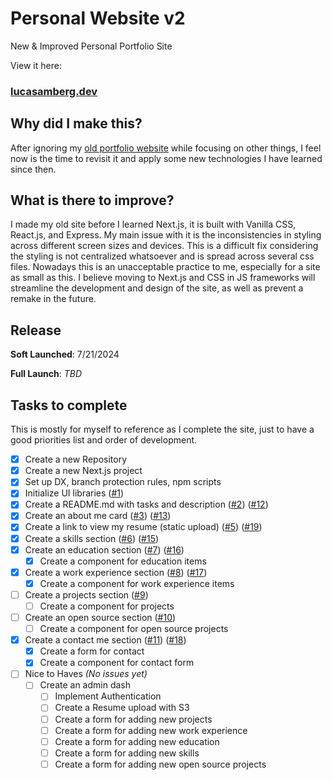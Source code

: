 # Personal Website v2

New &amp; Improved Personal Portfolio Site

View it here:

### [lucasamberg.dev](https://lucasamberg.dev)

## Why did I make this?

After ignoring my [old portfolio website](https://github.com/lucas-amberg/personal-website) while focusing on other things, I feel now is the time to revisit it and apply some new technologies I have learned since then.

## What is there to improve?

I made my old site before I learned Next.js, it is built with Vanilla CSS, React.js, and Express. My main issue with it is the inconsistencies in styling across different screen sizes and devices. This is a difficult fix considering the styling is not centralized whatsoever and is spread across several css files. Nowadays this is an unacceptable practice to me, especially for a site as small as this. I believe moving to Next.js and CSS in JS frameworks will streamline the development and design of the site, as well as prevent a remake in the future.

## Release

**Soft Launched**: 7/21/2024

**Full Launch**: _TBD_

## Tasks to complete

This is mostly for myself to reference as I complete the site, just to have a good priorities list and order of development.

-   [x] Create a new Repository
-   [x] Create a new Next.js project
-   [x] Set up DX, branch protection rules, npm scripts
-   [x] Initialize UI libraries ([#1](https://github.com/lucas-amberg/personal-website-v2/pull/1))
-   [x] Create a README.md with tasks and description ([#2](https://github.com/lucas-amberg/personal-website-v2/pull/2)) ([#12](https://github.com/lucas-amberg/personal-website-v2/pull/12))
-   [x] Create an about me card ([#3](https://github.com/lucas-amberg/personal-website-v2/issues/3)) ([#13](https://github.com/lucas-amberg/personal-website-v2/pull/13))
-   [x] Create a link to view my resume (static upload) ([#5](https://github.com/lucas-amberg/personal-website-v2/issues/5)) ([#19](https://github.com/lucas-amberg/personal-website-v2/pull/19))
-   [x] Create a skills section ([#6](https://github.com/lucas-amberg/personal-website-v2/issues/6)) ([#15](https://github.com/lucas-amberg/personal-website-v2/pull/15))
-   [x] Create an education section ([#7](https://github.com/lucas-amberg/personal-website-v2/issues/7)) ([#16](https://github.com/lucas-amberg/personal-website-v2/pull/16))
    -   [x] Create a component for education items
-   [x] Create a work experience section ([#8](https://github.com/lucas-amberg/personal-website-v2/issues/8)) ([#17](https://github.com/lucas-amberg/personal-website-v2/pull/17))
    -   [x] Create a component for work experience items
-   [ ] Create a projects section ([#9](https://github.com/lucas-amberg/personal-website-v2/issues/9))
    -   [ ] Create a component for projects
-   [ ] Create an open source section ([#10](https://github.com/lucas-amberg/personal-website-v2/issues/10))
    -   [ ] Create a component for open source projects
-   [x] Create a contact me section ([#11](https://github.com/lucas-amberg/personal-website-v2/issues/11)) ([#18](https://github.com/lucas-amberg/personal-website-v2/pull/18))
    -   [x] Create a form for contact
    -   [x] Create a component for contact form
-   [ ] Nice to Haves _(No issues yet)_
    -   [ ] Create an admin dash
        -   [ ] Implement Authentication
        -   [ ] Create a Resume upload with S3
        -   [ ] Create a form for adding new projects
        -   [ ] Create a form for adding new work experience
        -   [ ] Create a form for adding new education
        -   [ ] Create a form for adding new skills
        -   [ ] Create a form for adding new open source projects
